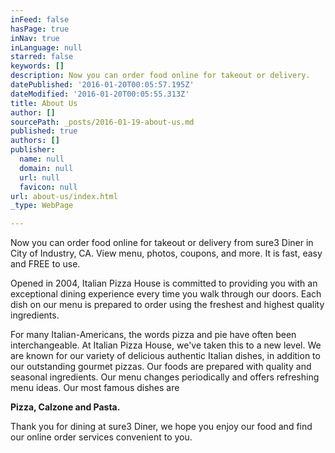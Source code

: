 ```yaml
---
inFeed: false
hasPage: true
inNav: true
inLanguage: null
starred: false
keywords: []
description: Now you can order food online for takeout or delivery.
datePublished: '2016-01-20T00:05:57.195Z'
dateModified: '2016-01-20T00:05:55.313Z'
title: About Us
author: []
sourcePath: _posts/2016-01-19-about-us.md
published: true
authors: []
publisher:
  name: null
  domain: null
  url: null
  favicon: null
url: about-us/index.html
_type: WebPage

---
```

Now you can order food online for takeout or delivery from sure3 Diner in City of Industry, CA. View menu, photos, coupons, and more. It is fast, easy and FREE to use.

Opened in 2004, Italian Pizza House is committed to providing you with an exceptional dining experience every time you walk through our doors. Each dish on our menu is prepared to order using the freshest and highest quality ingredients. 

For many Italian-Americans, the words pizza and pie have often been interchangeable. At Italian Pizza House, we've taken this to a new level. We are known for our variety of delicious authentic Italian dishes, in addition to our outstanding gourmet pizzas. Our foods are prepared with quality and seasonal ingredients. Our menu changes periodically and offers refreshing menu ideas. Our most famous dishes are 

**Pizza, Calzone and Pasta.**

Thank you for dining at sure3 Diner, we hope you enjoy our food and find our online order services convenient to you.